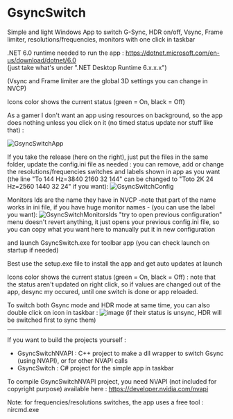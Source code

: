 # GsyncSwitch
Simple and light Windows App to switch G-Sync, HDR on/off, Vsync, Frame limiter, resolutions/frequencies, monitors with one click in taskbar

.NET 6.0 runtime needed to run the app :
https://dotnet.microsoft.com/en-us/download/dotnet/6.0<br/>
(just take what's under ".NET Desktop Runtime 6.x.x.x")

(Vsync and Frame limiter are the global 3D settings you can change in NVCP)

Icons color shows the current status (green = On, black = Off) 

As a gamer I don't want an app using resources on background, so the app does nothing unless you click on it (no timed status update nor stuff like that) :

![GsyncSwitchApp](https://user-images.githubusercontent.com/71530061/234526161-30ff53a2-28a0-4593-b728-964c106f88c4.png)

If you take the release (here on the right), just put the files in the same folder, update the config.ini file as needed : you can remove, add or change the resolutions/frequencies switches and labels shown in app as you want (the line "To 144 Hz=3840 2160 32 144" can be changed to "Toto 2K 24 Hz=2560 1440 32 24" if you want): 
![GsyncSwitchConfig](https://user-images.githubusercontent.com/71530061/234523003-381c3f50-365e-4108-bc86-3bd48ba8651d.png)

Monitors Ids are the name they have in NVCP -note that part of the name works in ini file, if you have huge monitor names - (you can use the label you want):
![GsyncSwitchMonitorsIds](https://user-images.githubusercontent.com/71530061/234523192-99138158-c3e0-4b37-aca2-724b84d631e9.png)
"try to open previous configuration" menu doesn't revert anything, it just opens your previous config.ini file, so you can copy what you want here to manually put it in new configuration

and launch GsyncSwitch.exe for toolbar app (you can check launch on startup if needed)

Best use the setup.exe file to install the app and get auto updates at launch

Icons color shows the current status (green = On, black = Off) : note that the status aren't updated on right click, so if values are changed out of the app, desync my occured, until one switch is done or app reloaded.

To switch both Gsync mode and HDR mode at same time, you can also double click on icon in taskbar :
![image](https://user-images.githubusercontent.com/71530061/163377488-4f60ebdc-3005-47ec-89d9-f47d475a3db5.png)
(if their status is unsync, HDR will be switched first to sync them)


----------------------------------------------------------------------------------------------------------------------------                                                                                                              
If you want to build the projects yourself :

- GsyncSwitchNVAPI : C++ project to make a dll wrapper to switch Gsync (using NVAPI), or for other NVAPI calls 
- GsyncSwitch : C# project for the simple app in taskbar

To compile GsyncSwitchNVAPI project, you need NVAPI (not included for copyright purpose) available here :
https://developer.nvidia.com/nvapi

Note: for frequencies/resolutions switches, the app uses a free tool : nircmd.exe
